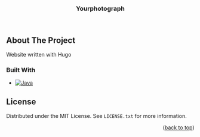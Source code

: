 <!-- Made with Best-README-Template -->
<a id="readme-top"></a>

<br />
<div align="center">
  <a href="https://github.com/VladBlnO0/yourphotograph"></a>

<h3 align="center">Yourphotograph</h3>

  <p align="center">
    <br />
  </p>
</div>

## About The Project

Website written with Hugo

### Built With

* [![Java][Java-shield]][Java.com]

## License

Distributed under the MIT License. See `LICENSE.txt` for more information.

<p align="right">(<a href="#readme-top">back to top</a>)</p>

[license-shield]: https://img.shields.io/github/license/github_username/repo_name.svg?style=for-the-badge
[license-url]: https://github.com/github_username/repo_name/blob/master/LICENSE.txt
[Java-shield]: https://img.shields.io/badge/java-%23ED8B00.svg?style=for-the-badge&logo=openjdk&logoColor=white
[Java.com]: https://www.java.com/en/
